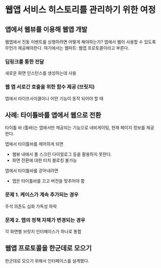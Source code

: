 # 웹앱 서비스 히스토리를 관리하기 위한 여정

## 앱에서 웹뷰를 이용해 웹앱 개발

웹앱에서 진동 이벤트를 싱행하려면 어떻게 해야하는가?
앱에서 웹이 사용할 수 있도록 무언가 제공해야한다.
여기에서는 웹파트: 웹앱 프로토콜이라고 부른다.

### 딥링크를 통한 전달

새로운 화면 인스턴스를 생성하는데 사용

### 웹 앱 서로간 호출을 위한 함수 제공 (브릿지)

앱에서 라이프사이클이나 어떤 기능이 동작 되어야 할 때

## 사례: 타이틀바를 앱에서 웹으로 전환

타이틀 바 (툴바)는 앱에서만 제공되는 기능으로 네비게이팅, 현재 페이지 정보를 제공한다.

앱에서 타이틀바를 제어하게 되면
- 웹뷰 내에서 풀 스크린 다이얼로그 등을 활용하지 못한다.
- 화면 전환에 대한 터치 블로킹 불가능

앱에서 타이틀바를 걷어내려면
- 앱은 타이틀바를 끄고 버전을 맞추어야 함

### 문제 1. 케이스가 계속 추가되는 경우

주석 의존도 심화
가독성 하락

### 문제 2. 앱의 정책 자체가 변경되는 경우

각 화면별 브릿지 인터페이스가 하나로 통합

## 웹앱 프로토콜을 한군데로 모으기

한군데로 모으기 위해서 인터페이스를 설계했다.
